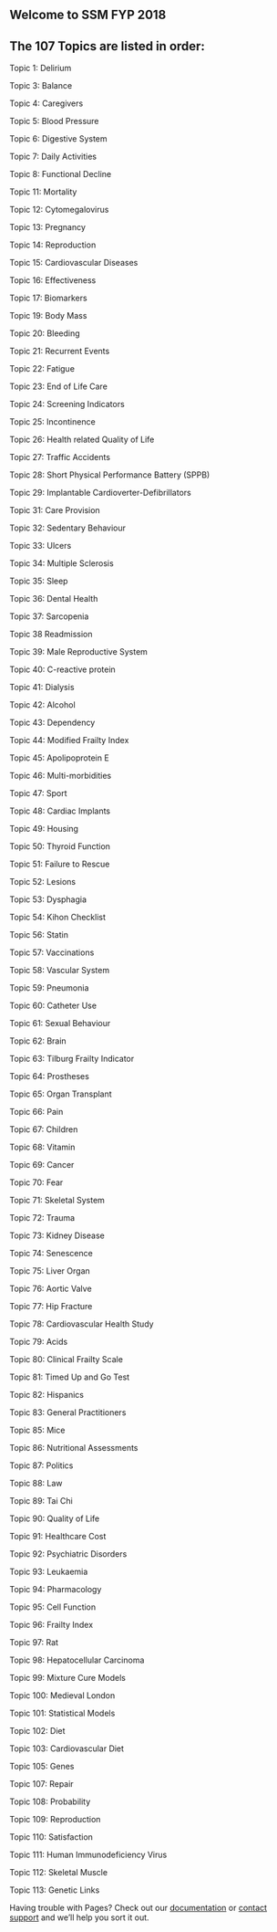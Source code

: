 ## Welcome to SSM FYP 2018 

## The 107 Topics are listed in order: 
Topic 1: Delirium		

Topic 3: Balance				            

Topic 4: Caregivers				                

Topic 5: Blood Pressure				           

Topic 6: Digestive System						         

Topic 7: Daily Activities				      

Topic 8: Functional Decline      

Topic 11: Mortality

Topic 12: Cytomegalovirus

Topic 13: Pregnancy 

Topic 14: Reproduction

Topic 15: Cardiovascular Diseases	

Topic 16: Effectiveness

Topic 17: Biomarkers 

Topic 19: Body Mass	

Topic 20: Bleeding	

Topic 21: Recurrent Events

Topic 22: Fatigue 

Topic 23: End of Life Care

Topic 24: Screening Indicators 

Topic 25: Incontinence 

Topic 26: Health related Quality of Life 

Topic 27: Traffic Accidents

Topic 28: Short Physical Performance Battery (SPPB)

Topic 29: Implantable Cardioverter-Defibrillators

Topic 31: Care Provision  

Topic 32: Sedentary Behaviour

Topic 33: Ulcers

Topic 34: Multiple Sclerosis

Topic 35: Sleep

Topic 36: Dental Health 

Topic 37: Sarcopenia

Topic 38  Readmission 

Topic 39: Male Reproductive System 

Topic 40: C-reactive protein 

Topic 41: Dialysis 

Topic 42: Alcohol

Topic 43: Dependency

Topic 44: Modified Frailty Index

Topic 45: Apolipoprotein E

Topic 46: Multi-morbidities

Topic 47: Sport

Topic 48: Cardiac Implants

Topic 49: Housing 

Topic 50: Thyroid Function

Topic 51: Failure to Rescue 

Topic 52: Lesions 

Topic 53: Dysphagia	 

Topic 54: Kihon Checklist

Topic 56: Statin 

Topic 57: Vaccinations 

Topic 58: Vascular System

Topic 59: Pneumonia 

Topic 60: Catheter Use

Topic 61: Sexual Behaviour

Topic 62: Brain 

Topic 63: Tilburg Frailty Indicator

Topic 64: Prostheses	

Topic 65: Organ Transplant

Topic 66: Pain 

Topic 67: Children 

Topic 68: Vitamin 

Topic 69: Cancer 

Topic 70: Fear 

Topic 71: Skeletal System 

Topic 72: Trauma 

Topic 73: Kidney Disease

Topic 74: Senescence

Topic 75: Liver Organ

Topic 76: Aortic Valve

Topic 77: Hip Fracture 

Topic 78: Cardiovascular Health Study

Topic 79: Acids

Topic 80: Clinical Frailty Scale 

Topic 81: Timed Up and Go Test 

Topic 82: Hispanics

Topic 83: General Practitioners

Topic 85: Mice 

Topic 86: Nutritional Assessments 

Topic 87: Politics 

Topic 88: Law	

Topic 89: Tai Chi 

Topic 90: Quality of Life

Topic 91: Healthcare Cost 

Topic 92: Psychiatric Disorders 

Topic 93: Leukaemia

Topic 94: Pharmacology

Topic 95: Cell Function 

Topic 96: Frailty Index 

Topic 97: Rat 

Topic 98: Hepatocellular Carcinoma

Topic 99: Mixture Cure Models 

Topic 100: Medieval London

Topic 101: Statistical Models 

Topic 102: Diet 

Topic 103: Cardiovascular Diet

Topic 105: Genes  

Topic 107: Repair  

Topic 108: Probability 

Topic 109: Reproduction 

Topic 110: Satisfaction

Topic 111: Human Immunodeficiency Virus 

Topic 112: Skeletal Muscle

Topic 113: Genetic Links 





			


Having trouble with Pages? Check out our [documentation](https://help.github.com/categories/github-pages-basics/) or [contact support](https://github.com/contact) and we’ll help you sort it out.

